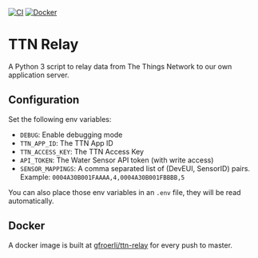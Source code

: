 [![CI][ci-badge]][ci]
[![Docker][docker-badge]][docker]

# TTN Relay

A Python 3 script to relay data from The Things Network to our own application
server.

## Configuration

Set the following env variables:

- `DEBUG`: Enable debugging mode
- `TTN_APP_ID`: The TTN App ID
- `TTN_ACCESS_KEY`: The TTN Access Key
- `API_TOKEN`: The Water Sensor API token (with write access)
- `SENSOR_MAPPINGS`: A comma separated list of (DevEUI, SensorID) pairs.
  Example: `0004A30B001FAAAA,4,0004A30B001FBBBB,5`

You can also place those env variables in an `.env` file, they will be read
automatically.

## Docker

A docker image is built at
[gfroerli/ttn-relay](https://hub.docker.com/r/gfroerli/ttn-relay/)
for every push to master.

<!-- Badges -->
[ci]: https://github.com/gfroerli/ttn-relay/actions?query=workflow%3ACI
[ci-badge]: https://img.shields.io/github/workflow/status/gfroerli/ttn-relay/CI/master
[docker]: https://hub.docker.com/r/gfroerli/ttn-relay/
[docker-badge]: https://img.shields.io/badge/docker%20image-gfroerli%2Fttn--relay-blue.svg
